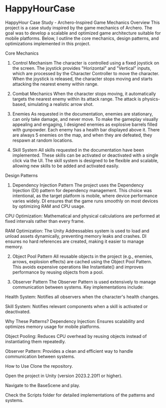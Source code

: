# HappyHourCase
 HappyHour Case Study - Archero-Inspired Game Mechanics
Overview
This project is a case study inspired by the game mechanics of Archero. The goal was to develop a scalable and optimized game architecture suitable for mobile platforms. Below, I outline the core mechanics, design patterns, and optimizations implemented in this project.

Core Mechanics
1. Control Mechanism
The character is controlled using a fixed joystick on the screen. The joystick provides "Horizontal" and "Vertical" inputs, which are processed by the Character Controller to move the character. When the joystick is released, the character stops moving and starts attacking the nearest enemy within range.

2. Combat Mechanics
When the character stops moving, it automatically targets the nearest enemy within its attack range. The attack is physics-based, simulating a realistic arrow shot.

3. Enemies
As requested in the documentation, enemies are stationary, can only take damage, and never move. To make the gameplay visually appealing and engaging, I designed enemies as explosive barrels filled with gunpowder. Each enemy has a health bar displayed above it. There are always 5 enemies on the map, and when they are defeated, they respawn at random locations.

4. Skill System
All skills requested in the documentation have been implemented. These skills can be activated or deactivated with a single click via the UI. The skill system is designed to be flexible and scalable, allowing new skills to be added and activated easily.

Design Patterns
1. Dependency Injection Pattern
The project uses the Dependency Injection (DI) pattern for dependency management. This choice was intentional, as the target platform is mobile, where device performance varies widely. DI ensures that the game runs smoothly on most devices by optimizing RAM and CPU usage.

CPU Optimization: Mathematical and physical calculations are performed at fixed intervals rather than every frame.

RAM Optimization: The Unity Addressables system is used to load and unload assets dynamically, preventing memory leaks and crashes. DI ensures no hard references are created, making it easier to manage memory.

2. Object Pool Pattern
All reusable objects in the project (e.g., enemies, arrows, explosion effects) are cached using the Object Pool Pattern. This avoids expensive operations like Instantiate() and improves performance by reusing objects from a pool.

3. Observer Pattern
The Observer Pattern is used extensively to manage communication between systems. Key implementations include:

Health System: Notifies all observers when the character's health changes.

Skill System: Notifies relevant components when a skill is activated or deactivated.

Why These Patterns?
Dependency Injection: Ensures scalability and optimizes memory usage for mobile platforms.

Object Pooling: Reduces CPU overhead by reusing objects instead of instantiating them repeatedly.

Observer Pattern: Provides a clean and efficient way to handle communication between systems.

How to Use
Clone the repository.

Open the project in Unity (version 2023.2.20f1 or higher).

Navigate to the BaseScene and play.

Check the Scripts folder for detailed implementations of the patterns and systems.
